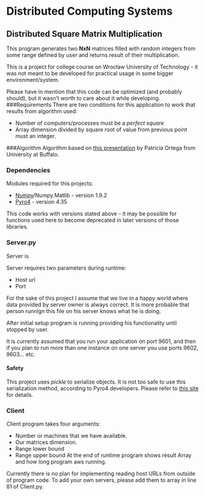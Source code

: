 # Distributed Computing Systems
## Distributed Square Matrix Multiplication
This program generates two **NxN** matrices filled with random integers from some range defined by user and returns result of their multiplication.

This is a project for college course on Wrocław University of Technology - it was not meant to be developed for practical usage in some bigger environment/system.

Please have in mention that this code can be optimized (and probably should), but it wasn't worth to care about it while developing. 
###Requirements
There are two conditions for this application to work that results from algorithm used:
* Number of computers/processes must be a *perfect square*
* Array dimension divided by square root of value from previous point must an integer.

###Algorithm
Algorithm based on [this presentation](http://www.cse.buffalo.edu/faculty/miller/Courses/CSE633/Ortega-Fall-2012-CSE633.pdf) by Patricia Ortega from University at Buffalo.

### Dependencies
Modules required for this projects:
* [Numpy](http://www.numpy.org/)/Numpy.Matlib - version 1.9.2
* [Pyro4](https://pythonhosted.org/Pyro4/) - version 4.35

This code works with versions stated above - it may be possible for functions used here to become deprecated in later versions of those libraries.

### Server.py
Server is 

Server requires two parameters during runtime:
* Host url
* Port

For the sake of this project I assume that we live in a happy world where data provided by server owner is always correct. It is more probable that person runnign this file on his server knows what he is doing. 

After initial setup program is running providing his functionality until stopped by user.

It is currently assumed that you run your application on port 9601, and then if you plan to run more than one instance on one server you use ports 9602, 9603... etc.

#### Safety
This project uses *pickle* to serialize objects. It is not too safe to use this serialization method, according to Pyro4 developers. Please refer to [this site](https://pythonhosted.org/Pyro4/security.html) for details.

### Client
Client program takes four arguments:
* Number or machines that we have available.
* Our matrices dimension.
* Range lower bound
* Range upper bound
At the end of runtime program shows result Array and how long program aws running.

Currently there is no plan for implementing reading host URLs from outside of program code. To add your own servers, please add them to array in line 81 of Client.py.
